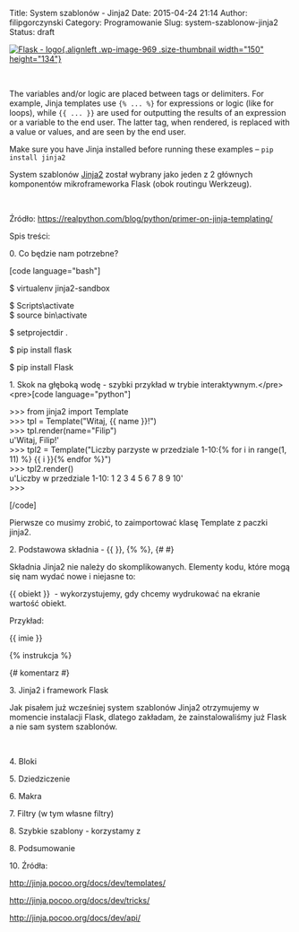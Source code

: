 Title: System szablonów - Jinja2
Date: 2015-04-24 21:14
Author: filipgorczynski
Category: Programowanie
Slug: system-szablonow-jinja2
Status: draft

[![Flask - logo](https://filipgorczynski.files.wordpress.com/2015/04/flask.png?w=150){.alignleft .wp-image-969 .size-thumbnail width="150" height="134"}](https://filipgorczynski.files.wordpress.com/2015/04/flask.png)

 

The variables and/or logic are placed between tags or delimiters. For example, Jinja templates use `{% ... %}` for expressions or logic (like for loops), while `{{ ... }}` are used for outputting the results of an expression or a variable to the end user. The latter tag, when rendered, is replaced with a value or values, and are seen by the end user.

Make sure you have Jinja installed before running these examples – `pip install jinja2`

System szablonów [Jinja2](http://jinja.pocoo.org/docs/dev/) został wybrany jako jeden z 2 głównych komponentów mikroframeworka Flask (obok routingu Werkzeug).

 

Źródło: https://realpython.com/blog/python/primer-on-jinja-templating/

Spis treści:

0\. Co będzie nam potrzebne?

\[code language="bash"\]

\$ virtualenv jinja2-sandbox

\$ Scripts\\activate  
\$ source bin\\activate

\$ setprojectdir .

\$ pip install flask

\$ pip install Flask

1\. Skok na głęboką wodę - szybki przykład w trybie interaktywnym.\</pre\>  
\<pre\>\[code language="python"\]

\>\>\> from jinja2 import Template  
\>\>\> tpl = Template("Witaj, {{ name }}!")  
\>\>\> tpl.render(name="Filip")  
u'Witaj, Filip!'  
\>\>\> tpl2 = Template("Liczby parzyste w przedziale 1-10:{% for i in range(1, 11) %} {{ i }}{% endfor %}")  
\>\>\> tpl2.render()  
u'Liczby w przedziale 1-10: 1 2 3 4 5 6 7 8 9 10'  
\>\>\>

\[/code\]

Pierwsze co musimy zrobić, to zaimportować klasę Template z paczki jinja2.

2\. Podstawowa składnia - {{ }}, {% %}, {\# \#}

Składnia Jinja2 nie należy do skomplikowanych. Elementy kodu, które mogą się nam wydać nowe i niejasne to:

{{ obiekt }}  - wykorzystujemy, gdy chcemy wydrukować na ekranie wartość obiekt.

Przykład:

{{ imie }}

{% instrukcja %}

{\# komentarz \#}

3\. Jinja2 i framework Flask

Jak pisałem już wcześniej system szablonów Jinja2 otrzymujemy w momencie instalacji Flask, dlatego zakładam, że zainstalowaliśmy już Flask a nie sam system szablonów.

 

4\. Bloki

5\. Dziedziczenie

6\. Makra

7\. Filtry (w tym własne filtry)

8\. Szybkie szablony - korzystamy z

8\. Podsumowanie

10\. Źródła:

http://jinja.pocoo.org/docs/dev/templates/

http://jinja.pocoo.org/docs/dev/tricks/

http://jinja.pocoo.org/docs/dev/api/
